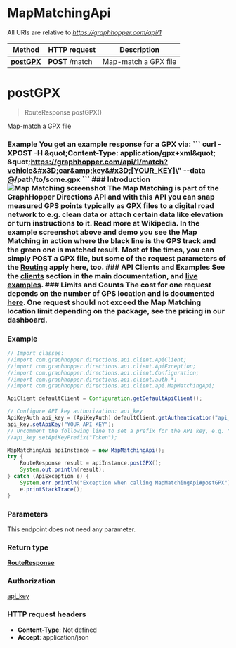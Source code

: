 # MapMatchingApi

All URIs are relative to *https://graphhopper.com/api/1*

Method | HTTP request | Description
------------- | ------------- | -------------
[**postGPX**](MapMatchingApi.md#postGPX) | **POST** /match | Map-match a GPX file

<a name="postGPX"></a>
# **postGPX**
> RouteResponse postGPX()

Map-match a GPX file

### Example You get an example response for a GPX via:  &#x60;&#x60;&#x60; curl -XPOST -H \&quot;Content-Type: application/gpx+xml\&quot; \&quot;https://graphhopper.com/api/1/match?vehicle&#x3D;car&amp;key&#x3D;[YOUR_KEY]\&quot; --data @/path/to/some.gpx &#x60;&#x60;&#x60;  ### Introduction ![Map Matching screenshot](./img/map-matching-example.gif)  The Map Matching is part of the GraphHopper Directions API and with this API you can snap measured GPS points typically as GPX files to a digital road network to e.g. clean data or attach certain data like elevation or turn instructions to it. Read more at Wikipedia.  In the example screenshot above and demo you see the Map Matching in action where the black line is the GPS track and the green one is matched result.  Most of the times, you can simply POST a GPX file, but some of the request parameters of the [Routing](#tag/Routing-API) apply here, too.  ### API Clients and Examples See the [clients](#section/API-Clients) section in the main documentation, and [live examples](https://graphhopper.com/api/1/examples/#map-matching).  ### Limits and Counts The cost for one request depends on the number of GPS location and is documented [here](https://graphhopper.com/api/1/docs/FAQ/).  One request should not exceed the Map Matching location limit depending on the package, see the pricing in our dashboard. 

### Example
```java
// Import classes:
//import com.graphhopper.directions.api.client.ApiClient;
//import com.graphhopper.directions.api.client.ApiException;
//import com.graphhopper.directions.api.client.Configuration;
//import com.graphhopper.directions.api.client.auth.*;
//import com.graphhopper.directions.api.client.api.MapMatchingApi;

ApiClient defaultClient = Configuration.getDefaultApiClient();

// Configure API key authorization: api_key
ApiKeyAuth api_key = (ApiKeyAuth) defaultClient.getAuthentication("api_key");
api_key.setApiKey("YOUR API KEY");
// Uncomment the following line to set a prefix for the API key, e.g. "Token" (defaults to null)
//api_key.setApiKeyPrefix("Token");

MapMatchingApi apiInstance = new MapMatchingApi();
try {
    RouteResponse result = apiInstance.postGPX();
    System.out.println(result);
} catch (ApiException e) {
    System.err.println("Exception when calling MapMatchingApi#postGPX");
    e.printStackTrace();
}
```

### Parameters
This endpoint does not need any parameter.

### Return type

[**RouteResponse**](RouteResponse.md)

### Authorization

[api_key](../README.md#api_key)

### HTTP request headers

 - **Content-Type**: Not defined
 - **Accept**: application/json

